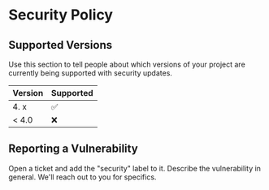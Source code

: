 # Security Policy

## Supported Versions

Use this section to tell people about which versions of your project are
currently being supported with security updates.

| Version | Supported          |
| ------- | ------------------ |
| 4.  x   | :white_check_mark: |
| < 4.0   | :x:                |

## Reporting a Vulnerability

Open a ticket and add the "security" label to it.
Describe the vulnerability in general.
We'll reach out to you for specifics.
